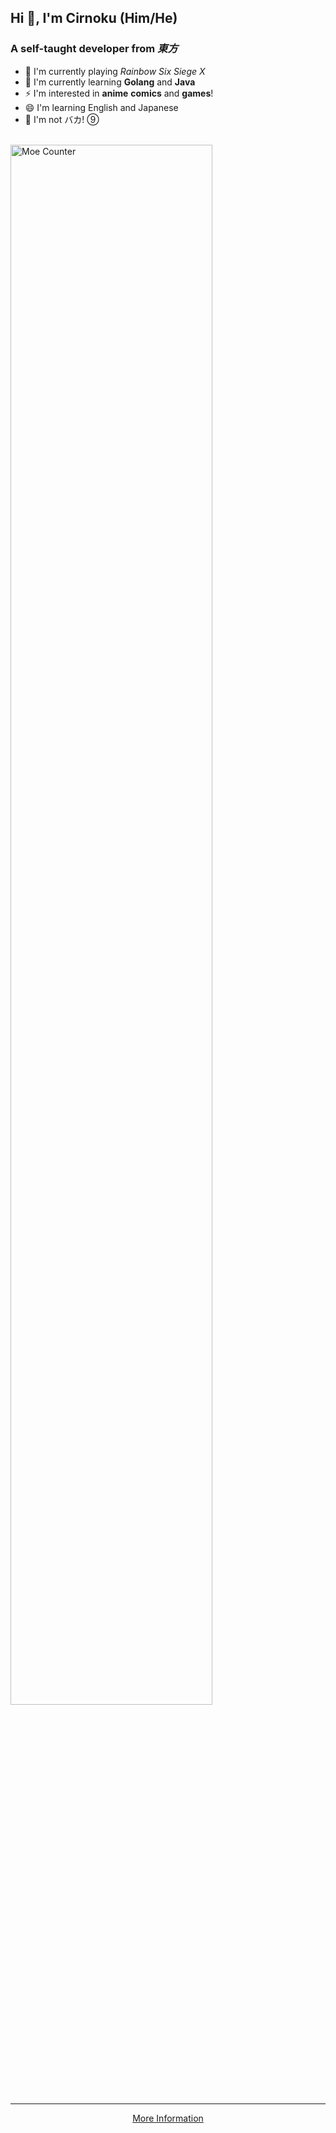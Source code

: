 ## Hi 👋, I'm Cirnoku (Him/He)

### A self-taught developer from *東方*

- 🔭 I'm currently playing *Rainbow Six Siege X*
- 🌱 I'm currently learning **Golang** and **Java**
- ⚡ I'm interested in **anime** **comics** and **games**!
- 😄 I'm learning English and Japanese
- 🤔 I'm not バカ! ⑨

<br>
<a href="https://github.com/GLASS20" target="_blank"><img src="https://count.129846.xyz/cirnoku:counter?theme=moebooru" alt="Moe Counter" height="80%" /></a>

<hr/>
<div align="center"><a href="https://129846.xyz">More Information</a></div>
